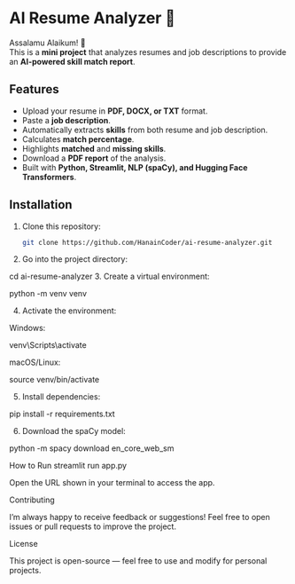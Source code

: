 # AI Resume Analyzer 🤖

Assalamu Alaikum! 🌟  
This is a **mini project** that analyzes resumes and job descriptions to provide an **AI-powered skill match report**.
## Features

- Upload your resume in **PDF, DOCX, or TXT** format.
- Paste a **job description**.
- Automatically extracts **skills** from both resume and job description.
- Calculates **match percentage**.
- Highlights **matched** and **missing skills**.
- Download a **PDF report** of the analysis.
- Built with **Python, Streamlit, NLP (spaCy), and Hugging Face Transformers**.

## Installation

1. Clone this repository:
   ```bash
   git clone https://github.com/HanainCoder/ai-resume-analyzer.git
2. Go into the project directory:

cd ai-resume-analyzer
3. Create a virtual environment:

python -m venv venv


4. Activate the environment:

Windows:

venv\Scripts\activate


macOS/Linux:

source venv/bin/activate


5. Install dependencies:

pip install -r requirements.txt


6. Download the spaCy model:

python -m spacy download en_core_web_sm

How to Run
streamlit run app.py


Open the URL shown in your terminal to access the app.

Contributing

I’m always happy to receive feedback or suggestions! Feel free to open issues or pull requests to improve the project.

License

This project is open-source — feel free to use and modify for personal projects.
